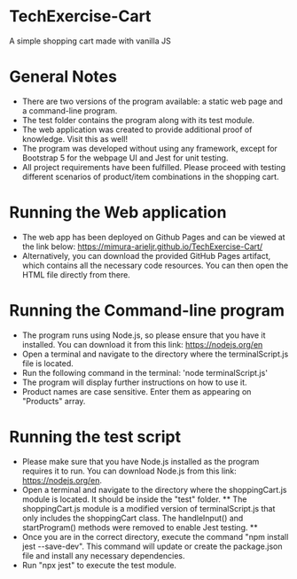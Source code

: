 # TechExercise-Cart
 A simple shopping cart made with vanilla JS


# General Notes
- There are two versions of the program available: a static web page and a command-line program. 
- The test folder contains the program along with its test module.
- The web application was created to provide additional proof of knowledge. Visit this as well!
- The program was developed without using any framework, except for Bootstrap 5 for the webpage UI and Jest for unit testing.
- All project requirements have been fulfilled. Please proceed with testing different scenarios of product/item combinations in the shopping cart.

# Running the Web application
- The web app has been deployed on Github Pages and can be viewed at the link below:
https://mimura-arieljr.github.io/TechExercise-Cart/
- Alternatively, you can download the provided GitHub Pages artifact, which contains all the necessary code resources. You can then open the HTML file directly from there.

# Running the Command-line program
- The program runs using Node.js, so please ensure that you have it installed. You can download it from this link: 
https://nodejs.org/en
- Open a terminal and navigate to the directory where the terminalScript.js file is located.
- Run the following command in the terminal:
    'node terminalScript.js'
- The program will display further instructions on how to use it.
- Product names are case sensitive. Enter them as appearing on "Products" array.

# Running the test script
- Please make sure that you have Node.js installed as the program requires it to run. You can download Node.js from this link: https://nodejs.org/en.
- Open a terminal and navigate to the directory where the shoppingCart.js module is located. It should be inside the "test" folder.
** The shoppingCart.js module is a modified version of terminalScript.js that only includes the shoppingCart class. The handleInput() and startProgram() methods were removed to enable Jest testing. **
- Once you are in the correct directory, execute the command "npm install jest --save-dev". This command will update or create the package.json file and install any necessary dependencies.
- Run "npx jest" to execute the test module.